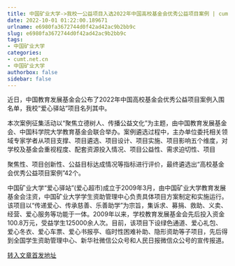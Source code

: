 ```yaml
---
title: 中国矿业大学->我校一公益项目入选2022年中国高校基金会优秀公益项目案例 | cumt.net.cn
date: 2022-10-01 01:22:00.189671
urlname: e6980fa3672744d0f42ad42ac9b2bb9c
slug: e6980fa3672744d0f42ad42ac9b2bb9c
tags: 
- 中国矿业大学
categories:
- cumt.net.cn
- 中国矿业大学
authorbox: false
sidebar: false
---
```

近日，中国教育发展基金会公布了2022年中国高校基金会优秀公益项目案例入围名单，我校“爱心驿站”项目名列其中。

本次案例征集活动以“聚焦立德树人、传播公益文化”为主题，由中国教育发展基金会、中国科学院大学教育基金会联合举办。案例遴选过程中，主办单位委托相关领域专家学者从项目支撑、项目遴选、项目设计、项目实施、项目影响五个维度，对学校及基金会重视程度、配套资源投入情况、项目公益性、需求迫切性、项目
<!--more-->
聚焦性、项目创新性、公益目标达成情况等指标进行评价，最终遴选出“高校基金会优秀公益项目案例”42个。

中国矿业大学“爱心驿站”(爱心超市)成立于2009年3月，由中国矿业大学教育发展基金会注资，中国矿业大学学生资助管理中心负责具体项目方案制定和实施运行。该项目以“传递爱心、传承慈善、乐善助学”为宗旨，集诉求、募捐、救助、义卖、经营、爱心服务等功能于一体。2009年以来，学校教育发展基金会先后投入资金100.8万元，受益学生125000余人次。目前，该项目下设绿色通道、爱心礼包、爱心冬衣、爱心车票、爱心书报亭、临时性困难补助、隐形资助等子项目，先后得到全国学生资助管理中心、新华社微信公众号和人民日报微信众公号的宣传报道。



[转入文章首发地址](http://xwzx.cumt.edu.cn/ad/bf/c523a634303/page.htm)